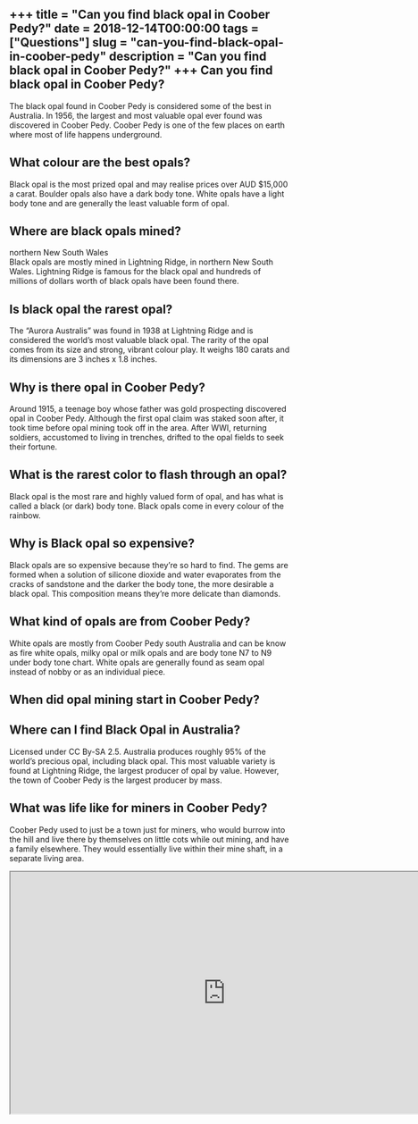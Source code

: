 +++
title = "Can you find black opal in Coober Pedy?"
date = 2018-12-14T00:00:00
tags = ["Questions"]
slug = "can-you-find-black-opal-in-coober-pedy"
description = "Can you find black opal in Coober Pedy?"
+++
Can you find black opal in Coober Pedy?
---------------------------------------

The black opal found in Coober Pedy is considered some of the best in Australia. In 1956, the largest and most valuable opal ever found was discovered in Coober Pedy. Coober Pedy is one of the few places on earth where most of life happens underground.

What colour are the best opals?
-------------------------------

Black opal is the most prized opal and may realise prices over AUD $15,000 a carat. Boulder opals also have a dark body tone. White opals have a light body tone and are generally the least valuable form of opal.

Where are black opals mined?
----------------------------

northern New South Wales  
Black opals are mostly mined in Lightning Ridge, in northern New South Wales. Lightning Ridge is famous for the black opal and hundreds of millions of dollars worth of black opals have been found there.

Is black opal the rarest opal?
------------------------------

The “Aurora Australis” was found in 1938 at Lightning Ridge and is considered the world’s most valuable black opal. The rarity of the opal comes from its size and strong, vibrant colour play. It weighs 180 carats and its dimensions are 3 inches x 1.8 inches.

Why is there opal in Coober Pedy?
---------------------------------

Around 1915, a teenage boy whose father was gold prospecting discovered opal in Coober Pedy. Although the first opal claim was staked soon after, it took time before opal mining took off in the area. After WWI, returning soldiers, accustomed to living in trenches, drifted to the opal fields to seek their fortune.

What is the rarest color to flash through an opal?
--------------------------------------------------

Black opal is the most rare and highly valued form of opal, and has what is called a black (or dark) body tone. Black opals come in every colour of the rainbow.

Why is Black opal so expensive?
-------------------------------

Black opals are so expensive because they’re so hard to find. The gems are formed when a solution of silicone dioxide and water evaporates from the cracks of sandstone and the darker the body tone, the more desirable a black opal. This composition means they’re more delicate than diamonds.

What kind of opals are from Coober Pedy?
----------------------------------------

White opals are mostly from Coober Pedy south Australia and can be know as fire white opals, milky opal or milk opals and are body tone N7 to N9 under body tone chart. White opals are generally found as seam opal instead of nobby or as an individual piece.

When did opal mining start in Coober Pedy?
------------------------------------------

Where can I find Black Opal in Australia?
-----------------------------------------

Licensed under CC By-SA 2.5. Australia produces roughly 95% of the world’s precious opal, including black opal. This most valuable variety is found at Lightning Ridge, the largest producer of opal by value. However, the town of Coober Pedy is the largest producer by mass.

What was life like for miners in Coober Pedy?
---------------------------------------------

Coober Pedy used to just be a town just for miners, who would burrow into the hill and live there by themselves on little cots while out mining, and have a family elsewhere. They would essentially live within their mine shaft, in a separate living area.

<iframe allow="accelerometer; autoplay; clipboard-write; encrypted-media; gyroscope; picture-in-picture" allowfullscreen="" class="__youtube_prefs__  epyt-is-override  no-lazyload" data-no-lazy="1" data-origheight="433" data-origwidth="770" data-skipgform_ajax_framebjll="" height="433" id="_ytid_94070" loading="lazy" src="https://www.youtube.com/embed/LOHzHtsr7gQ?enablejsapi=1&autoplay=0&cc_load_policy=0&cc_lang_pref=&iv_load_policy=1&loop=0&modestbranding=0&rel=1&fs=1&playsinline=0&autohide=2&theme=dark&color=red&controls=1&" title="YouTube player" width="770"></iframe>